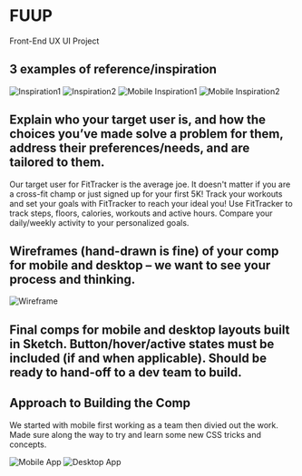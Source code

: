 # FUUP
Front-End UX UI Project 

## 3 examples of reference/inspiration
![Inspiration1](http://i.imgur.com/AArz0z3.png)
![Inspiration2](http://i.imgur.com/Q2XCbqb.png)
![Mobile Inspiration1](http://i.imgur.com/DPu8a2z.png)
![Mobile Inspiration2](http://i.imgur.com/fY72uW5.png)



## Explain who your target user is, and how the choices you’ve made solve a problem for them, address their preferences/needs, and are tailored to them.

Our target user for FitTracker is the average joe. It doesn't matter if you are a cross-fit champ or just signed up for your first 5K! Track your workouts and set your goals with FitTracker to reach your ideal you! Use FitTracker to track steps, floors, calories, workouts and active hours. Compare your daily/weekly activity to your personalized goals. 


## Wireframes (hand-drawn is fine) of your comp for mobile and desktop – we want to see your process and thinking.
![Wireframe](http://i.imgur.com/L6Q2ySK.png)


## Final comps for mobile and desktop layouts built in Sketch. Button/hover/active states must be included (if and when applicable). Should be ready to hand-off to a dev team to build.

## Approach to Building the Comp
We started with mobile first working as a team then divied out the work. Made sure along the way to try and learn some new CSS tricks and concepts. 

![Mobile App](http://i.imgur.com/EjDqbnR.png)
![Desktop App](http://i.imgur.com/EytCPm3.png)
